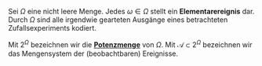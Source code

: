 Sei $\Omega$ eine nicht leere Menge.
Jedes $\omega \in \Omega$ stellt ein **Elementarereignis** dar. Durch $\Omega$ sind alle irgendwie gearteten Ausgänge eines betrachteten Zufallsexperiments kodiert.

Mit $2^{\Omega}$ bezeichnen wir die [**Potenzmenge**](Potenzmenge) von $\Omega$.
Mit $\mathcal{A} \subset 2^{\Omega}$ bezeichnen wir das Mengensystem der (beobachtbaren) Ereignisse.
